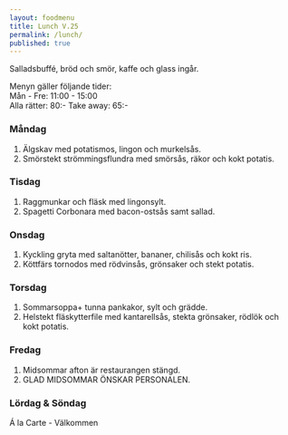 ```yaml
---
layout: foodmenu
title: Lunch V.25
permalink: /lunch/
published: true
---
```

Salladsbuffé, bröd och smör, kaffe och glass ingår.

Menyn gäller följande tider:  
Mån - Fre: 11:00 - 15:00  
Alla rätter: 80:- Take away: 65:-

### Måndag

1. Älgskav med potatismos, lingon och murkelsås.
2. Smörstekt strömmingsflundra med smörsås, räkor och kokt potatis.

### Tisdag

1. Raggmunkar och fläsk med lingonsylt.
2. Spagetti Corbonara med bacon-ostsås samt sallad. 

### Onsdag

1. Kyckling gryta med saltanötter, bananer, chilisås och kokt ris.
2. Köttfärs tornodos med rödvinsås, grönsaker och stekt potatis.

### Torsdag

 1. Sommarsoppa+ tunna pankakor, sylt och grädde.
 2. Helstekt fläskytterfile med kantarellsås, stekta grönsaker, rödlök och kokt potatis.

### Fredag

1. Midsommar afton är restaurangen stängd.
2. GLAD MIDSOMMAR ÖNSKAR PERSONALEN.

### Lördag & Söndag
Á la Carte - Välkommen

